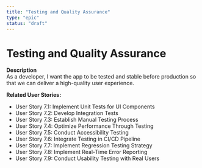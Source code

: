 ```yaml
---
title: "Testing and Quality Assurance"
type: "epic"
status: "draft"
---
```


# Testing and Quality Assurance

**Description**  
As a developer, I want the app to be tested and stable before production so that we can deliver a high-quality user experience.

**Related User Stories:**  
- User Story 7.1: Implement Unit Tests for UI Components
- User Story 7.2: Develop Integration Tests
- User Story 7.3: Establish Manual Testing Process
- User Story 7.4: Optimize Performance Through Testing
- User Story 7.5: Conduct Accessibility Testing
- User Story 7.6: Integrate Testing in CI/CD Pipeline
- User Story 7.7: Implement Regression Testing Strategy
- User Story 7.8: Implement Real-Time Error Reporting
- User Story 7.9: Conduct Usability Testing with Real Users
